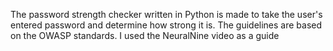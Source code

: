 The password strength checker written in Python is made to take the user's entered password and determine how strong it is. The guidelines are based on the OWASP standards. I used the NeuralNine video as a guide
